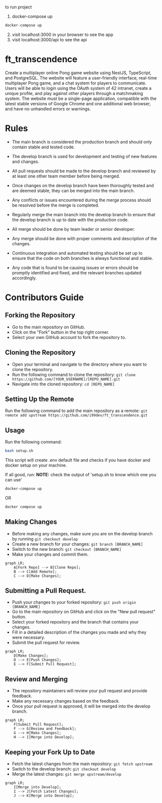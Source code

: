 to run project 
1. docker-compose up

```bash
docker-compose up
```

2. visit localhost:3000 in your browser to see the app
3. visit localhost:3000/api to see the api


# ft_transcendence

Create a multiplayer online Pong game website using NestJS, TypeScript, and PostgreSQL. The website will feature a user-friendly interface, real-time multiplayer Pong game, and a chat system for players to communicate. Users will be able to login using the OAuth system of 42 intranet, create a unique profile, and play against other players through a matchmaking system. The website must be a single-page application, compatible with the latest stable versions of Google Chrome and one additional web browser, and have no unhandled errors or warnings.

# Rules

- The main branch is considered the production branch and should only contain stable and tested code.

- The develop branch is used for development and testing of new features and changes.

- All pull requests should be made to the develop branch and reviewed by at least one other team member before being merged.

- Once changes on the develop branch have been thoroughly tested and are deemed stable, they can be merged into the main branch.

- Any conflicts or issues encountered during the merge process should be resolved before the merge is completed.

- Regularly merge the main branch into the develop branch to ensure that the develop branch is up to date with the production code.

- All merge should be done by team leader or senior developer.

- Any merge should be done with proper comments and description of the changes.

- Continuous integration and automated testing should be set up to ensure that the code on both branches is always functional and stable.

- Any code that is found to be causing issues or errors should be promptly identified and fixed, and the relevant branches updated accordingly.

# Contributors Guide

## Forking the Repository

- Go to the main repository on GitHub.
- Click on the "Fork" button in the top right corner.
- Select your own GitHub account to fork the repository to.

## Cloning the Repository

- Open your terminal and navigate to the directory where you want to clone the repository.
- Run the following command to clone the repository: `git clone https://github.com/[YOUR_USERNAME]/[REPO_NAME].git`
- Navigate into the cloned repository: `cd [REPO_NAME]`

## Setting Up the Remote

Run the following command to add the main repository as a remote: `git remote add upstream https://github.com/i99dev/ft_transcendence.git`

## Usage

Run the following command:

```bash
bash setup.sh
```
This script will create .env default file and checks if you have docker and docker setup on your machine.

If all good, run:
**NOTE:** check the output of 'setup.sh to know which one you can use'

```bash
docker-compose up
```
OR
```bash
docker compose up
```

## Making Changes

- Before making any changes, make sure you are on the develop branch by running `git checkout develop`
- Create a new branch for your changes: `git branch [BRANCH_NAME]`
- Switch to the new branch: `git checkout [BRANCH_NAME]`
- Make your changes and commit them.

```mermaid
graph LR;
    A[Fork Repo] --> B[Clone Repo];
    B --> C[Add Remote];
    C --> D[Make Changes];
```

## Submitting a Pull Request.

- Push your changes to your forked repository: `git push origin [BRANCH_NAME]`
- Go to the main repository on GitHub and click on the "New pull request" button.
- Select your forked repository and the branch that contains your changes.
- Fill in a detailed description of the changes you made and why they were necessary.
- Submit the pull request for review.

```mermaid
graph LR;
    D[Make Changes];
    D --> E[Push Changes];
    E --> F[Submit Pull Request];

```

## Review and Merging

- The repository maintainers will review your pull request and provide feedback.
- Make any necessary changes based on the feedback.
- Once your pull request is approved, it will be merged into the develop branch.

```mermaid
graph LR;
    F[Submit Pull Request];
    F --> G[Review and Feedback];
    G --> H[Make Changes];
    H --> I[Merge into Develop];
```

## Keeping your Fork Up to Date

- Fetch the latest changes from the main repository: `git fetch upstream`
- Switch to the develop branch: `git checkout develop`
- Merge the latest changes: `git merge upstream/develop`

```mermaid
graph LR;
    I[Merge into Develop];
    I --> J[Fetch Latest Changes];
    J --> K[Merge into Develop];
```
